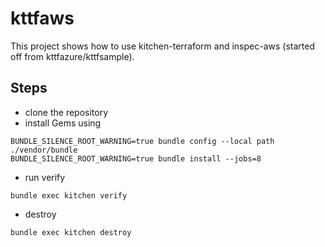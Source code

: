 # kttfaws
This project shows how to use kitchen-terraform and inspec-aws (started off from kttfazure/kttfsample).

## Steps
- clone the repository
- install Gems using
```
BUNDLE_SILENCE_ROOT_WARNING=true bundle config --local path ./vendor/bundle
BUNDLE_SILENCE_ROOT_WARNING=true bundle install --jobs=8
```

- run verify
```
bundle exec kitchen verify
```
- destroy
```
bundle exec kitchen destroy
```
